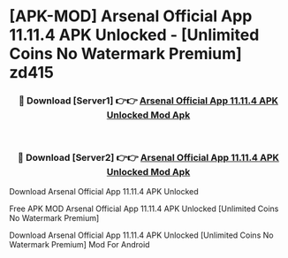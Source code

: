 # [APK-MOD] Arsenal Official App 11.11.4 APK Unlocked - [Unlimited Coins No Watermark Premium] zd415



<div align="center">
<h3>🔴 Download [Server1] 👉👉 <a href="https://momento.my/?title=Arsenal_Official_App_11.11.4_APK_Unlocked">Arsenal Official App 11.11.4 APK Unlocked Mod Apk</a></h3><br>

<h3>🔴 Download [Server2] 👉👉 <a href="https://momento.my/?title=Arsenal_Official_App_11.11.4_APK_Unlocked">Arsenal Official App 11.11.4 APK Unlocked Mod Apk</a></h3>
</div>



Download Arsenal Official App 11.11.4 APK Unlocked 

Free APK MOD Arsenal Official App 11.11.4 APK Unlocked [Unlimited Coins No Watermark Premium]

Download Arsenal Official App 11.11.4 APK Unlocked [Unlimited Coins No Watermark Premium] Mod For Android
